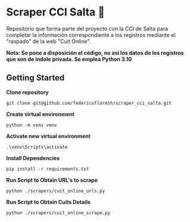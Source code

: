 # Scraper CCI Salta 🤖

Repositorio que forma parte del proyecto con la CCI de Salta para completar la información correspondiente a los registros mediante el "raspado" de la web "Cuit Online".

**Nota: Se pone a disposición el código, no así los datos de los registros que son de índole privada. Se emplea Python 3.10**

## Getting Started 

**Clone repository**
```
git clone git@github.com/federicofloresh/scraper_cci_salta.git
```
**Create virtual environment**
```
python -m venv venv
```
**Activate new virtual environment**
```
.\venv\Scripts\activate
```
**Install Dependencies**
```
pip install -r requirements.txt
```
**Run Script to Obtain URL's to scrape**
```
python ./scrapers/cuit_online_urls.py
```
**Run Script to Obtain Cuits Details**
```
python ./scrapers/cuit_online_scrape.py
```
